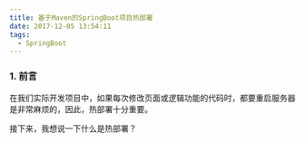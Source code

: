 ```yaml
---
title: 基于Maven的SpringBoot项目热部署
date: 2017-12-05 13:54:11
tags:
  - SpringBoot
---
```


### 1. 前言

在我们实际开发项目中，如果每次修改页面或逻辑功能的代码时，都要重启服务器是非常麻烦的，因此，热部署十分重要。

接下来，我想说一下什么是热部署？

